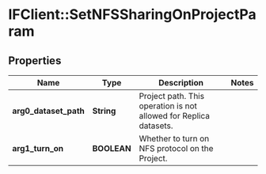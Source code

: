 # IFClient::SetNFSSharingOnProjectParam

## Properties
Name | Type | Description | Notes
------------ | ------------- | ------------- | -------------
**arg0_dataset_path** | **String** | Project path. This operation is not allowed for Replica datasets. | 
**arg1_turn_on** | **BOOLEAN** | Whether to turn on NFS protocol on the Project. | 


